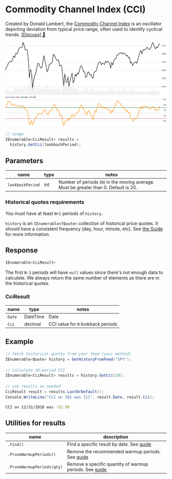 ﻿# Commodity Channel Index (CCI)

Created by Donald Lambert, the [Commodity Channel Index](https://en.wikipedia.org/wiki/Commodity_channel_index) is an oscillator depicting deviation from typical price range, often used to identify cyclical trends.
[[Discuss] :speech_balloon:](https://github.com/DaveSkender/Stock.Indicators/discussions/265 "Community discussion about this indicator")

![image](chart.png)

```csharp
// usage
IEnumerable<CciResult> results =
  history.GetCci(lookbackPeriod);  
```

## Parameters

| name | type | notes
| -- |-- |--
| `lookbackPeriod` | int | Number of periods (`N`) in the moving average.  Must be greater than 0.  Default is 20.

### Historical quotes requirements

You must have at least `N+1` periods of `history`.

`history` is an `IEnumerable<TQuote>` collection of historical price quotes.  It should have a consistent frequency (day, hour, minute, etc).  See [the Guide](../../docs/GUIDE.md) for more information.

## Response

```csharp
IEnumerable<CciResult>
```

The first `N-1` periods will have `null` values since there's not enough data to calculate.  We always return the same number of elements as there are in the historical quotes.

### CciResult

| name | type | notes
| -- |-- |--
| `Date` | DateTime | Date
| `Cci` | decimal | CCI value for `N` lookback periods

## Example

```csharp
// fetch historical quotes from your feed (your method)
IEnumerable<Quote> history = GetHistoryFromFeed("SPY");

// calculate 20-period CCI
IEnumerable<CciResult> results = history.GetCci(20);

// use results as needed
CciResult result = results.LastOrDefault();
Console.WriteLine("CCI on {0} was {1}", result.Date, result.Cci);
```

```bash
CCI on 12/31/2018 was -52.99
```

## Utilities for results

| name | description
| -- |--
| `.Find()` | Find a specific result by date.  See [guide](../../docs/UTILITIES.md#find-indicator-result-by-date)
| `.PruneWarmupPeriods()` | Remove the recommended warmup periods.  See [guide](../../docs/UTILITIES.md#prune-warmup-periods)
| `.PruneWarmupPeriods(qty)` | Remove a specific quantity of warmup periods.  See [guide](../../docs/UTILITIES.md#prune-warmup-periods)
